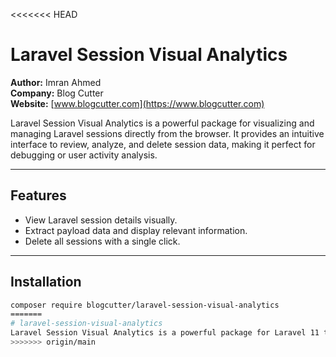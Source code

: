 <<<<<<< HEAD
# Laravel Session Visual Analytics

**Author:** Imran Ahmed  
**Company:** Blog Cutter  
**Website:** [www.blogcutter.com](https://www.blogcutter.com)  

Laravel Session Visual Analytics is a powerful package for visualizing and managing Laravel sessions directly from the browser. It provides an intuitive interface to review, analyze, and delete session data, making it perfect for debugging or user activity analysis.

---

## Features
- View Laravel session details visually.
- Extract payload data and display relevant information.
- Delete all sessions with a single click.

---

## Installation
```bash
composer require blogcutter/laravel-session-visual-analytics
=======
# laravel-session-visual-analytics
Laravel Session Visual Analytics is a powerful package for Laravel 11 that enables real-time tracking, management, and visualization of session data. It helps developers gain insights into user behavior, improve app performance, and debug session-related issues with intuitive charts and graphs, all with seamless integration and full customization.
>>>>>>> origin/main

